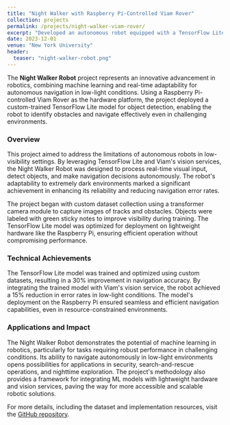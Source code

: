 ```yaml
---
title: "Night Walker with Raspberry Pi-Controlled Viam Rover"
collection: projects
permalink: /projects/night-walker-viam-rover/
excerpt: "Developed an autonomous robot equipped with a TensorFlow Lite model for object detection and navigation in low-light environments."
date: 2023-12-01
venue: "New York University"
header:
  teaser: "night-walker-robot.png"
---
```


The **Night Walker Robot** project represents an innovative advancement in robotics, combining machine learning and real-time adaptability for autonomous navigation in low-light conditions. Using a Raspberry Pi-controlled Viam Rover as the hardware platform, the project deployed a custom-trained TensorFlow Lite model for object detection, enabling the robot to identify obstacles and navigate effectively even in challenging environments.

### Overview
This project aimed to address the limitations of autonomous robots in low-visibility settings. By leveraging TensorFlow Lite and Viam's vision services, the Night Walker Robot was designed to process real-time visual input, detect objects, and make navigation decisions autonomously. The robot's adaptability to extremely dark environments marked a significant achievement in enhancing its reliability and reducing navigation error rates.

The project began with custom dataset collection using a transformer camera module to capture images of tracks and obstacles. Objects were labeled with green sticky notes to improve visibility during training. The TensorFlow Lite model was optimized for deployment on lightweight hardware like the Raspberry Pi, ensuring efficient operation without compromising performance.

### Technical Achievements
The TensorFlow Lite model was trained and optimized using custom datasets, resulting in a 30% improvement in navigation accuracy. By integrating the trained model with Viam's vision service, the robot achieved a 15% reduction in error rates in low-light conditions. The model's deployment on the Raspberry Pi ensured seamless and efficient navigation capabilities, even in resource-constrained environments.

### Applications and Impact
The Night Walker Robot demonstrates the potential of machine learning in robotics, particularly for tasks requiring robust performance in challenging conditions. Its ability to navigate autonomously in low-light environments opens possibilities for applications in security, search-and-rescue operations, and nighttime exploration. The project's methodology also provides a framework for integrating ML models with lightweight hardware and vision services, paving the way for more accessible and scalable robotic solutions.

For more details, including the dataset and implementation resources, visit the [GitHub repository](https://github.com/Spectraorder/night-walker).
